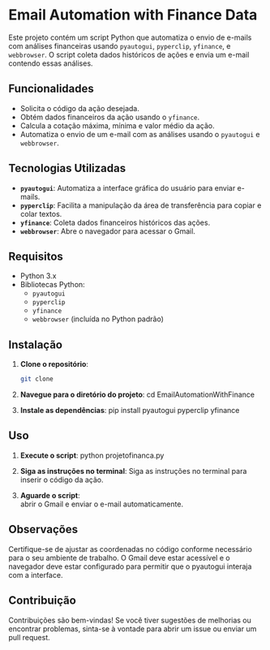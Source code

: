 # Email Automation with Finance Data

Este projeto contém um script Python que automatiza o envio de e-mails com análises financeiras usando `pyautogui`, `pyperclip`, `yfinance`, e `webbrowser`. O script coleta dados históricos de ações e envia um e-mail contendo essas análises.

## Funcionalidades

- Solicita o código da ação desejada.
- Obtém dados financeiros da ação usando o `yfinance`.
- Calcula a cotação máxima, mínima e valor médio da ação.
- Automatiza o envio de um e-mail com as análises usando o `pyautogui` e `webbrowser`.

## Tecnologias Utilizadas

- **`pyautogui`**: Automatiza a interface gráfica do usuário para enviar e-mails.
- **`pyperclip`**: Facilita a manipulação da área de transferência para copiar e colar textos.
- **`yfinance`**: Coleta dados financeiros históricos das ações.
- **`webbrowser`**: Abre o navegador para acessar o Gmail.

## Requisitos

- Python 3.x
- Bibliotecas Python:
  - `pyautogui`
  - `pyperclip`
  - `yfinance`
  - `webbrowser` (incluída no Python padrão)

## Instalação

1. **Clone o repositório**:
   ```bash
   git clone 

2. **Navegue para o diretório do projeto**:
cd EmailAutomationWithFinance

3. **Instale as dependências**:
pip install pyautogui pyperclip yfinance

## Uso

1. **Execute o script**:
python projetofinanca.py

2. **Siga as instruções no terminal**: 
Siga as instruções no terminal para inserir o código da ação.

3. **Aguarde o script**:  
abrir o Gmail e enviar o e-mail automaticamente.

## Observações

Certifique-se de ajustar as coordenadas no código conforme necessário para o seu ambiente de trabalho.
O Gmail deve estar acessível e o navegador deve estar configurado para permitir que o pyautogui interaja com a interface.

## Contribuição

Contribuições são bem-vindas! Se você tiver sugestões de melhorias ou encontrar problemas, sinta-se à vontade para abrir um issue ou enviar um pull request.

